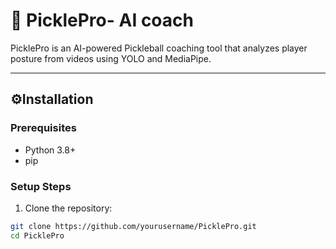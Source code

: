 # 🏓 PicklePro- AI coach

PicklePro is an AI-powered Pickleball coaching tool that analyzes player posture from videos using YOLO and MediaPipe.

---

## ⚙Installation

### Prerequisites

- Python 3.8+
- pip

### Setup Steps

1. Clone the repository:

```bash
git clone https://github.com/yourusername/PicklePro.git
cd PicklePro
